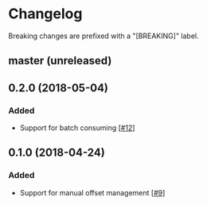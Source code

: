# Changelog

Breaking changes are prefixed with a "[BREAKING]" label.

## master (unreleased)



## 0.2.0 (2018-05-04)

### Added

- Support for batch consuming [[#12](https://github.com/skroutz/rafka-rb/pull/12)]

## 0.1.0 (2018-04-24)

### Added

- Support for manual offset management [[#9](https://github.com/skroutz/rafka-rb/pull/9)]
